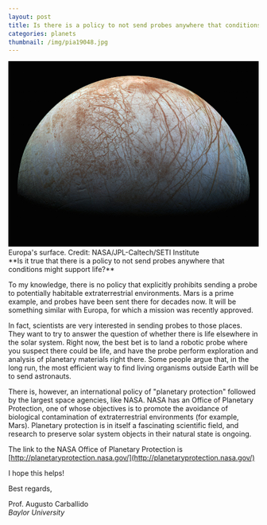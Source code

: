 ```yaml
---
layout: post
title: Is there is a policy to not send probes anywhere that conditions might support life?
categories: planets
thumbnail: /img/pia19048.jpg
---
```

<div class="image">
<img src="/img/pia19048.jpg" alt="Europa's surface">
<div class="caption">Europa's surface. Credit: NASA/JPL-Caltech/SETI Institute</div>
</div>
**Is it true that there is a policy to not send probes anywhere that conditions might support life?**

To my knowledge, there is no policy that explicitly prohibits sending a probe to potentially habitable extraterrestrial environments. Mars is a prime example, and probes have been sent there for decades now. It will be something similar with Europa, for which a mission was recently approved. 

In fact, scientists are very interested in sending probes to those places. They want to try to answer the question of whether there is life elsewhere in the solar system. Right now, the best bet is to land a robotic probe where you suspect there could be life, and have the probe perform exploration and analysis of planetary materials right there. Some people argue that, in the long run, the most efficient way to find living organisms outside Earth will be to send astronauts.

There is, however, an international policy of "planetary protection" followed by the largest space agencies, like NASA. NASA has an Office of Planetary Protection, one of whose objectives is to promote the avoidance of biological contamination of extraterrestrial environments (for example, Mars). Planetary protection is in itself a fascinating scientific field, and research to preserve solar system objects in their natural state is ongoing. 

The link to the NASA Office of Planetary Protection is [http://planetaryprotection.nasa.gov/](http://planetaryprotection.nasa.gov/)

I hope this helps!

Best regards,

Prof. Augusto Carballido<br>
*Baylor University*
